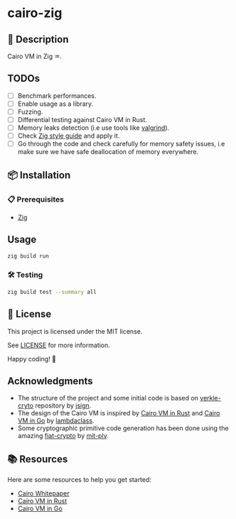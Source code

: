 # cairo-zig

## 📝 Description

Cairo VM in Zig ♒.

## TODOs

- [ ] Benchmark performances.
- [ ] Enable usage as a library.
- [ ] Fuzzing.
- [ ] Differential testing against Cairo VM in Rust.
- [ ] Memory leaks detection (i.e use tools like [valgrind](https://valgrind.org/)).
- [ ] Check [Zig style guide](https://ziglang.org/documentation/master/#Style-Guide) and apply it.
- [ ] Go through the code and check carefully for memory safety issues, i.e make sure we have safe deallocation of memory everywhere.

## 📦 Installation

### 📋 Prerequisites

- [Zig](https://ziglang.org/)

## Usage

```bash
zig build run
```

### 🛠️ Testing

```bash
zig build test --summary all
```

## 📄 License

This project is licensed under the MIT license.

See [LICENSE](LICENSE) for more information.

Happy coding! 🎉

## Acknowledgments

- The structure of the project and some initial code is based on [verkle-cryto](https://github.com/jsign/verkle-crypto) repository by [jsign](https://github.com/jsign).
- The design of the Cairo VM is inspired by [Cairo VM in Rust](https://github.com/lambdaclass/cairo-vm) and [Cairo VM in Go](https://github.com/lambdaclass/cairo-vm_in_go) by [lambdaclass](https://lambdaclass.com/).
- Some cryptographic primitive code generation has been done using the amazing [fiat-crypto](https://github.com/mit-plv/fiat-crypto) by [mit-plv](https://github.com/mit-plv).

## 📚 Resources

Here are some resources to help you get started:

- [Cairo Whitepaper](https://eprint.iacr.org/2021/1063.pdf)
- [Cairo VM in Rust](https://github.com/lambdaclass/cairo-vm)
- [Cairo VM in Go](https://github.com/lambdaclass/cairo-vm_in_go)
